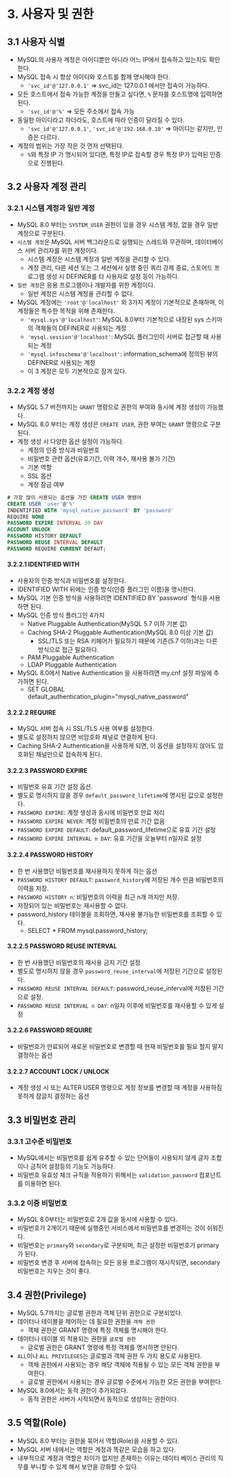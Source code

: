 # 3. 사용자 및 권한

## 3.1 사용자 식별

- MySQL의 사용자 계정은 아이디뿐만 아니라 어느 IP에서 접속하고 있는지도 확인한다.
- MySQL 접속 시 항상 아이디와 호스트를 함께 명시해야 한다.
  - `'svc_id'@'127.0.0.1'` => svc_id는 127.0.0.1 에서만 접속이 가능하다.
- 모든 호스트에서 접속 가능한 계정을 만들고 싶다면, `%` 문자를 호스트명에 입력하면 된다.
  - `'svc_id'@'%'` => 모든 주소에서 접속 가능
- 동일한 아이디라고 하더라도, 호스트에 따라 인증이 달라질 수 있다.
  - `'svc_id'@'127.0.0.1'`, `'svc_id'@'192.168.0.10'` => 아이디는 같지만, 인증은 다르다.
- 계정의 범위는 가장 작은 것 먼저 선택된다.
  - `%`와 특정 IP 가 명시되어 있디면, 특정 IP로 접속할 경우 특정 IP가 입력된 인증으로 진행된다.

## 3.2 사용자 계정 관리

### 3.2.1 시스템 계정과 일반 계정

- MySQL 8.0 부터는 `SYSTEM_USER` 권한이 있을 경우 시스템 계정, 없을 경우 일반 계정으로 구분된다.
- `시스템 계정`은 MySQL 서버 백그라운드로 실행되는 스레드와 무관하며, 데이터베이스 서버 관리자를 위한 계정이다.
  - 시스템 계정은 시스템 계정과 일반 계정을 관리할 수 있다.
  - 계정 관리, 다른 세션 또는 그 세션에서 실행 중인 쿼리 강제 종료, 스토어드 프로그램 생성 시 DEFINER를 타 사용자로 설정 등이 가능하다.
- `일반 계정`은 응용 프로그램이나 개발자를 위한 계정이다.
  - 일반 계정은 시스템 계정을 관리할 수 없다.
- MySQL 계정에는 `'root'@'localhost'` 외 3가지 계정이 기본적으로 존재하며, 이 계정들은 특수한 목적을 위해 존재한다.
  - `'mysql.sys'@'localhost'`: MySQL 8.0부터 기본적으로 내장된 sys 스키마의 객체들의 DEFINER로 사용되는 계정
  - `'mysql.session'@'localhost'`: MySQL 플러그인이 서버로 접근할 때 사용되는 계정
  - `'mysql.infoschema'@'localhost'`: information_schema에 정의된 뷰의 DEFINER로 사용되는 계정
  - 이 3 계정은 모두 기본적으로 잠겨 있다.

### 3.2.2 계정 생성

- MySQL 5.7 버전까지는 `GRANT` 명령으로 권한의 부여와 동시에 계정 생성이 가능했다.
- MySQL 8.0 부터는 계정 생성은 `CREATE USER`, 권한 부여는 `GRANT` 명령으로 구분된다.
- 계정 생성 시 다양한 옵션 설정이 가능하다.
  - 계정의 인증 방식과 비밀번호
  - 비밀번호 관련 옵션(유효기간, 이력 개수, 재사용 불가 기간)
  - 기본 역할
  - SSL 옵션
  - 계정 잠금 여부

```sql
# 가장 많이 사용되는 옵션을 가진 CREATE USER 명령어
CREATE USER 'user'@'%'
INDENTIFIED WITH 'mysql_native_password' BY 'password'
REQUIRE NONE
PASSWORD EXPIRE INTERVAL 30 DAY
ACCOUNT UNLOCK
PASSWORD HISTORY DEFAULT
PASSWORD REUSE INTERVAL DEFAULT
PASSWORD REQUIRE CURRENT DEFAUT;
```

#### 3.2.2.1 IDENTIFIED WITH

- 사용자의 인증 방식과 비밀번호를 설정한다.
- IDENTIFIED WITH 뒤에는 인증 방식(인증 플러그인 이름)을 명시한다.
- MySQL 기본 인증 방식을 사용하려면 IDENTIFIED BY 'password` 형식을 사용하면 된다.
- MySQL 인증 방식 플러그인 4가지
  - Native Pluggable Authentication(MySQL 5.7 이하 기본 값)
  - Caching SHA-2 Pluggable Authentication(MySQL 8.0 이상 기본 값)
    - SSL/TLS 또는 RSA 키페어가 필요하기 때문에 기존(5.7 이하)과는 다른 방식으로 접근 필요하다.
  - PAM Pluggable Authentication
  - LDAP Pluggable Authentication
- MySQL 8.0에서 Native Authentication 을 사용하려면 my.cnf 설정 파일에 추가하면 된다.
  - SET GLOBAL default_authentication_plugin="mysql_native_password"

#### 3.2.2.2 REQUIRE

- MySQL 서버 접속 시 SSL/TLS 사용 여부를 설정한다.
- 별도로 설정하지 않으면 비암호화 채널로 연결하게 된다.
- Caching SHA-2 Authentication을 사용하게 되면, 이 옵션을 설정하지 않아도 암호화된 채널만으로 접속하게 된다.

#### 3.2.2.3 PASSWORD EXPIRE

- 비밀번호 유효 기간 설정 옵션.
- 별도로 명시하지 않을 경우 `default_password_lifetime`에 명시된 값으로 설정한다.
- `PASSWORD EXPIRE`: 계정 생성과 동시에 비밀번호 만료 처리
- `PASSWORD EXPIRE NEVER`: 계정 비밀번호의 만료 기간 없음
- `PASSWORD EXPIRE DEFAULT`: default_password_lifetime으로 유효 기간 설정
- `PASSWORD EXPIRE INTERVAL n DAY`: 유효 기간을 오늘부터 n일자로 설정

#### 3.2.2.4 PASSWORD HISTORY

- 한 번 사용했던 비밀번호를 재사용하지 못하게 하는 옵션
- `PASSWORD HISTORY DEFAULT`: `password_history`에 저장된 개수 만큼 비밀번호의 이력을 저장.
- `PASSWORD HISTORY n`: 비밀번호의 이력을 최근 n개 까지만 저장.
- 저장되어 있는 비밀번호는 재사용할 수 없다.
- password_history 테이블을 조회하면, 재사용 불가능한 비밀번호를 조회할 수 있다.
  - SELECT * FROM mysql.password_history;

#### 3.2.2.5 PASSWORD REUSE INTERVAL

- 한 번 사용했던 비밀번호의 재사용 금지 기간 설정
- 별도로 명시하지 않을 경우 `password_reuse_interval`에 저장된 기간으로 설정된다.
- `PASSWORD REUSE INTERVAL DEFAULT`: password_reuse_interval에 저장된 기간으로 설정.
- `PASSWORD REUSE INTERVAL n DAY`: n일자 이후에 비밀번호를 재사용할 수 있게 설정

#### 3.2.2.6 PASSWORD REQUIRE

- 비밀번호가 만료되어 새로운 비밀번호로 변경할 때 현재 비밀번호를 필요 할지 말지 결정하는 옵션

#### 3.2.2.7 ACCOUNT LOCK / UNLOCK

- 계정 생성 시 또는 ALTER USER 명령으로 계정 정보를 변경할 때 계정을 사용하짐 못하게 잠글지 결정하는 옵션

## 3.3 비밀번호 관리

### 3.3.1 고수준 비밀번호

- MySQL에서는 비밀번호를 쉽게 유추할 수 있는 단어들이 사용되지 않게 글자 조합이나 금칙어 설정등의 기능도 가능하다.
- 비밀번호 유효성 체크 규직을 적용하기 위해서는 `validation_password` 컴포넌트를 이용하면 된다.

### 3.3.2 이중 비밀번호

- MySQL 8.0부터는 비밀번호로 2개 값을 동시에 사용할 수 있다.
- 비밀번호가 2개이기 때문에 실행중인 서비스에서 비밀번호를 변경하는 것이 쉬워진다.
- 비밀번호는 `primary`와 `secondary`로 구분되며,  최근 설정한 비밀번호가 primary가 된다.
- 비밀번호 변경 후 서버에 접속하는 모든 응용 프로그램이 재시작되면, secondary 비밀번호는 지우는 것이 좋다.

## 3.4 권한(Privilege)

- MySQL 5.7까지는 글로벌 권한과 객체 단위 권한으로 구분되었다.
- 데이터나 테이블을 제어하는 데 필요한 권한을 `객체 권한`
  - 객체 권한은 GRANT 명령에 특정 객체를 명시해야 한다.
- 데이터나 테이블 외 적용되는 권한을 `글로벌 권한`
  - 글로벌 권한은 GRANT 명령에 특정 객체를 명시하면 안된다.
- `ALL`이나 `ALL PRIVILEGES`는 글로벌과 객체 권한 두 가지 용도로 사용된다.
  - 객체 권한에서 사용되는 경우 해당 객체에 적용될 수 있는 모든 객체 권한을 부여한다.
  - 글로벌 권한에서 사용되는 경우 글로벌 수준에서 가능한 모든 권한을 부여한다.
- MySQL 8.0에서는 동적 권한이 추가되었다.
  - 동적 권한은 서버가 시작되면서 동적으로 생성하는 권한이다.

## 3.5 역할(Role)

- MySQL 8.0 부터는 권한을 묶어서 역할(Role)을 사용할 수 있다.
- MySQL 서버 내에서는 역할은 계정과 똑같은 모습을 하고 있다.
- 내부적으로 계정과 역할은 차이가 없지만 존재하는 이유는 데이터 베이스 관리의 직무를 부니할 수 있게 해서 보안을 강화할 수 있다.